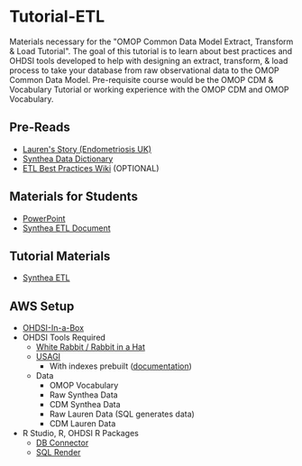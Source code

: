 # Tutorial-ETL
Materials necessary for the "OMOP Common Data Model Extract, Transform & Load Tutorial".  The goal of this tutorial is to learn about best practices and OHDSI tools developed to help with designing an extract, transform, & load process to take your database from raw observational data to the OMOP Common Data Model.  Pre-requisite course would be the OMOP CDM & Vocabulary Tutorial or working experience with the OMOP CDM and OMOP Vocabulary.

## Pre-Reads
* [Lauren's Story (Endometriosis UK)](https://www.endometriosis-uk.org/laurens-story)
* [Synthea Data Dictionary](https://github.com/synthetichealth/synthea/wiki/CSV-File-Data-Dictionary)
* [ETL Best Practices Wiki](http://www.ohdsi.org/web/wiki/doku.php?id=documentation:etl_best_practices) (OPTIONAL)

## Materials for Students
* [PowerPoint](https://github.com/OHDSI/Tutorial-ETL/blob/master/materials/OMOP%20Common%20Data%20Model%20Extract%2C%20Transform%20%26%20Load.pptx)
* [Synthea ETL Document](https://ohdsi.github.io/ETL-Synthea/)


## Tutorial Materials
* [Synthea ETL](https://github.com/OHDSI/ETL-Synthea)

## AWS Setup
* [OHDSI-In-a-Box](https://github.com/OHDSI/OHDSI-in-a-Box)
* OHDSI Tools Required
	* [White Rabbit / Rabbit in a Hat](https://github.com/OHDSI/WhiteRabbit)
	* [USAGI](https://github.com/OHDSI/Usagi)
		* With indexes prebuilt ([documentation](http://www.ohdsi.org/web/wiki/doku.php?id=documentation:software:usagi))
	* Data
		* OMOP Vocabulary
		* Raw Synthea Data
		* CDM Synthea Data
		* Raw Lauren Data (SQL generates data)
		* CDM Lauren Data
* R Studio, R, OHDSI R Packages
	* [DB Connector](https://github.com/OHDSI/DatabaseConnector)
	* [SQL Render](https://github.com/OHDSI/SqlRender)
